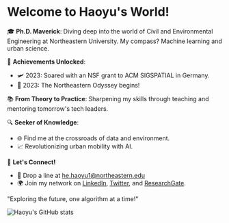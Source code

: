 # Welcome to Haoyu's World!

🎓 **Ph.D. Maverick**: Diving deep into the world of Civil and Environmental Engineering at Northeastern University. My compass? Machine learning and urban science.

🌟 **Achievements Unlocked**:
- 🛩️ 2023: Soared with an NSF grant to ACM SIGSPATIAL in Germany.
- 🎉 2023: The Northeastern Odyssey begins!

📚 **From Theory to Practice**: Sharpening my skills through teaching and mentoring tomorrow's tech leaders.

🔍 **Seeker of Knowledge**:
- 🌐 Find me at the crossroads of data and environment.
- 📈 Revolutionizing urban mobility with AI.

🤝 **Let's Connect!**
- 📧 Drop a line at [he.haoyu1@northeastern.edu](mailto:he.haoyu1@northeastern.edu)
- 🌍 Join my network on [LinkedIn](https://www.linkedin.com/in/haoyu-he/), [Twitter](https://twitter.com/Haoyu_He_), and [ResearchGate](https://www.researchgate.net/profile/Haoyu-He-10).

"Exploring the future, one algorithm at a time!"

![Haoyu's GitHub stats](https://github-readme-stats.vercel.app/api?username=he-h&show_icons=true&theme=transparent)

<!--
**he-h/he-h** is a ✨ _special_ ✨ repository because its `README.md` (this file) appears on your GitHub profile.

Here are some ideas to get you started:

- 🔭 I’m currently working on ...
- 🌱 I’m currently learning ...
- 👯 I’m looking to collaborate on ...
- 🤔 I’m looking for help with ...
- 💬 Ask me about ...
- 📫 How to reach me: ...
- 😄 Pronouns: ...
- ⚡ Fun fact: ...
-->
